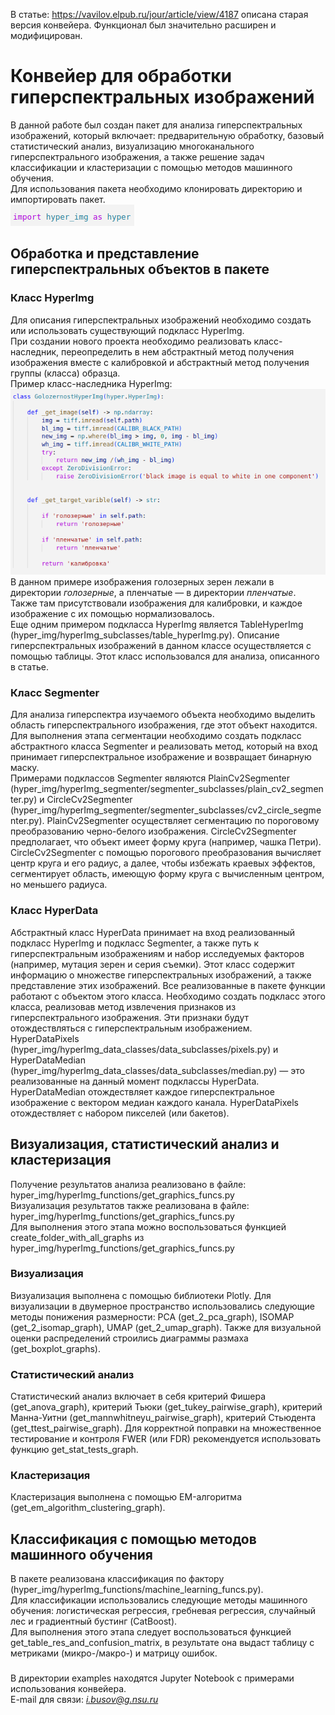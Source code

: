В статье: https://vavilov.elpub.ru/jour/article/view/4187 описана старая версия конвейера. Функционал был значительно расширен и модифицирован.

# Конвейер для обработки гиперспектральных изображений
В данной работе был создан пакет для анализа гиперспектральных изображений, который включает: предварительную обработку, базовый статистический анализ, визуализацию многоканального гиперспектрального изображения, а также решение задач классификации и кластеризации с помощью методов машинного обучения.   
Для использования пакета необходимо клонировать директорию и импортировать пакет.  
![import](https://github.com/igor2704/Hyperspectral_images/blob/main/images/import.png)  

## Обработка и представление гиперспектральных объектов в пакете
### Класс HyperImg
Для описания гиперспектральных изображений необходимо создать или использовать существующий подкласс HyperImg.  
При создании нового проекта необходимо реализовать класс-наследник, переопределить в нем абстрактный метод получения изображения вместе с калибровкой и абстрактный метод получения группы (класса) образца.    
Пример класс-наследника HyperImg:  
![example subclass](https://github.com/igor2704/Hyperspectral_images/blob/main/images/subclass_example.png)  
В данном примере изображения голозерных зерен лежали в директории *голозерные*, а пленчатые — в директории *пленчатые*.  
Также там присутствовали изображения для калибровки, и каждое изображение с их помощью нормализовалось.  
Еще одним примером подкласса HyperImg является TableHyperImg (hyper_img/hyperImg_subclasses/table_hyperImg.py). Описание гиперспектральных изображений в данном классе осуществляется с помощью таблицы. Этот класс использовался для анализа, описанного в статье.  

### Класс Segmenter
Для анализа гиперспектра изучаемого объекта необходимо выделить область гиперспектрального изображения, где этот объект находится. 
Для выполнения этапа сегментации необходимо создать подкласс абстрактного класса Segmenter и реализовать метод, который на вход принимает гиперспектральное изображение и возвращает бинарную маску.  
Примерами подклассов Segmenter являются PlainCv2Segmenter (hyper_img/hyperImg_segmenter/segmenter_subclasses/plain_cv2_segmenter.py) и CircleCv2Segmenter (hyper_img/hyperImg_segmenter/segmenter_subclasses/cv2_circle_segmenter.py). PlainCv2Segmenter осуществляет сегментацию по пороговому преобразованию черно-белого изображения. CircleCv2Segmenter предполагает, что объект имеет форму круга (например, чашка Петри). CircleCv2Segmenter с помощью порогового преобразования вычисляет центр круга и его радиус, а далее, чтобы избежать краевых эффектов, сегментирует область, имеющую форму круга с вычисленным центром, но меньшего радиуса.   

### Класс HyperData
Абстрактный класс HyperData принимает на вход реализованный подкласс HyperImg и подкласс Segmenter, а также путь к гиперспектральным изображениям и набор исследуемых факторов (например, мутация зерен и серия съемки). Этот класс содержит информацию о множестве гиперспектральных изображений, а также представление этих изображений. Все реализованные в пакете функции работают с объектом этого класса. Необходимо создать подкласс этого класса, реализовав метод извлечения признаков из гиперспектрального изображения. Эти признаки будут отождествляться с гиперспектральным изображением.  
HyperDataPixels (hyper_img/hyperImg_data_classes/data_subclasses/pixels.py) и HyperDataMedian (hyper_img/hyperImg_data_classes/data_subclasses/median.py) — это реализованные на данный момент подклассы HyperData. HyperDataMedian отождествляет каждое гиперспектральное изображение с вектором медиан каждого канала. HyperDataPixels отождествляет с набором пикселей (или бакетов).  

## Визуализация, статистический анализ и кластеризация
Получение результатов анализа реализовано в файле: hyper_img/hyperImg_functions/get_graphics_funcs.py  
Визуализация результатов также реализована в файле: hyper_img/hyperImg_functions/get_graphics_funcs.py  
Для выполнения этого этапа можно воспользоваться функцией create_folder_with_all_graphs из hyper_img/hyperImg_functions/get_graphics_funcs.py  

### Визуализация
Визуализация выполнена с помощью библиотеки Plotly. Для визуализации в двумерное пространство использовались следующие методы понижения размерности: PCA (get_2_pca_graph), ISOMAP (get_2_isomap_graph), UMAP (get_2_umap_graph). Также для визуальной оценки распределений строились диаграммы размаха (get_boxplot_graphs).  

### Статистический анализ
Статистический анализ включает в себя критерий Фишера (get_anova_graph), критерий Тьюки (get_tukey_pairwise_graph), критерий Манна-Уитни (get_mannwhitneyu_pairwise_graph), критерий Стьюдента (get_ttest_pairwise_graph). Для корректной поправки на множественное тестирование и контроля FWER (или FDR) рекомендуется использовать функцию get_stat_tests_graph.  

### Кластеризация
Кластеризация выполнена с помощью EM-алгоритма (get_em_algorithm_clustering_graph).  

## Классификация с помощью методов машинного обучения
В пакете реализована классификация по фактору (hyper_img/hyperImg_functions/machine_learning_funcs.py).  
Для классификации использовались следующие методы машинного обучения: логистическая регрессия, гребневая регрессия, случайный лес и градиентный бустинг (CatBoost).   
Для выполнения этого этапа следует воспользоваться функцией get_table_res_and_confusion_matrix, в результате она выдаст таблицу с метриками (микро-/макро-) и матрицу ошибок.  

### 
В директории examples находятся Jupyter Notebook с примерами использования конвейера.  
E-mail для связи: *i.busov@g.nsu.ru*

